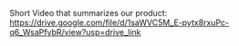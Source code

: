 Short Video that summarizes our product:
  https://drive.google.com/file/d/1saWVC5M_E-pytx8rxuPc-q6_WsaPfybR/view?usp=drive_link
